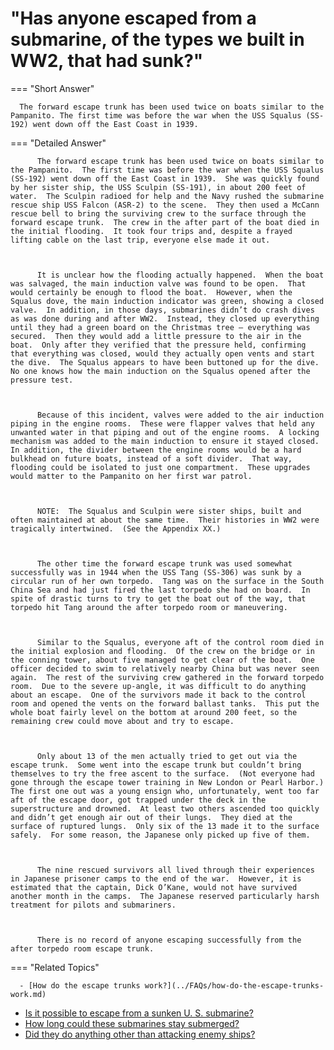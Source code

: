 # "Has anyone escaped from a submarine, of the types we built in WW2, that had sunk?"

  === "Short Answer"

      The forward escape trunk has been used twice on boats similar to the Pampanito. The first time was before the war when the USS Squalus (SS-192) went down off the East Coast in 1939.

  === "Detailed Answer"

          The forward escape trunk has been used twice on boats similar to the Pampanito.  The first time was before the war when the USS Squalus (SS-192) went down off the East Coast in 1939.  She was quickly found by her sister ship, the USS Sculpin (SS-191), in about 200 feet of water.  The Sculpin radioed for help and the Navy rushed the submarine rescue ship USS Falcon (ASR-2) to the scene.  They then used a McCann rescue bell to bring the surviving crew to the surface through the forward escape trunk.  The crew in the after part of the boat died in the initial flooding.  It took four trips and, despite a frayed lifting cable on the last trip, everyone else made it out.

          

          It is unclear how the flooding actually happened.  When the boat was salvaged, the main induction valve was found to be open.  That would certainly be enough to flood the boat.  However, when the Squalus dove, the main induction indicator was green, showing a closed valve.  In addition, in those days, submarines didn’t do crash dives as was done during and after WW2.  Instead, they closed up everything until they had a green board on the Christmas tree – everything was secured.  Then they would add a little pressure to the air in the boat.  Only after they verified that the pressure held, confirming that everything was closed, would they actually open vents and start the dive.  The Squalus appears to have been buttoned up for the dive.  No one knows how the main induction on the Squalus opened after the pressure test.

          

          Because of this incident, valves were added to the air induction piping in the engine rooms.  These were flapper valves that held any unwanted water in that piping and out of the engine rooms.  A locking mechanism was added to the main induction to ensure it stayed closed.  In addition, the divider between the engine rooms would be a hard bulkhead on future boats, instead of a soft divider.  That way, flooding could be isolated to just one compartment.  These upgrades would matter to the Pampanito on her first war patrol.

          

          NOTE:  The Squalus and Sculpin were sister ships, built and often maintained at about the same time.  Their histories in WW2 were tragically intertwined.  (See the Appendix XX.)

          

          The other time the forward escape trunk was used somewhat successfully was in 1944 when the USS Tang (SS-306) was sunk by a circular run of her own torpedo.  Tang was on the surface in the South China Sea and had just fired the last torpedo she had on board.  In spite of drastic turns to try to get the boat out of the way, that torpedo hit Tang around the after torpedo room or maneuvering.

          

          Similar to the Squalus, everyone aft of the control room died in the initial explosion and flooding.  Of the crew on the bridge or in the conning tower, about five managed to get clear of the boat.  One officer decided to swim to relatively nearby China but was never seen again.  The rest of the surviving crew gathered in the forward torpedo room.  Due to the severe up-angle, it was difficult to do anything about an escape.  One of the survivors made it back to the control room and opened the vents on the forward ballast tanks.  This put the whole boat fairly level on the bottom at around 200 feet, so the remaining crew could move about and try to escape.

          

          Only about 13 of the men actually tried to get out via the escape trunk.  Some went into the escape trunk but couldn’t bring themselves to try the free ascent to the surface.  (Not everyone had gone through the escape tower training in New London or Pearl Harbor.)  The first one out was a young ensign who, unfortunately, went too far aft of the escape door, got trapped under the deck in the superstructure and drowned.  At least two others ascended too quickly and didn’t get enough air out of their lungs.  They died at the surface of ruptured lungs.  Only six of the 13 made it to the surface safely.  For some reason, the Japanese only picked up five of them.

          

          The nine rescued survivors all lived through their experiences in Japanese prisoner camps to the end of the war.  However, it is estimated that the captain, Dick O’Kane, would not have survived another month in the camps.  The Japanese reserved particularly harsh treatment for pilots and submariners.

          

          There is no record of anyone escaping successfully from the after torpedo room escape trunk.

  === "Related Topics"

      - [How do the escape trunks work?](../FAQs/how-do-the-escape-trunks-work.md)
- [Is it possible to escape from a sunken U. S. submarine?](../FAQs/is-it-possible-to-escape-from-a-sunken-u-s-submarine.md)
- [How long could these submarines stay submerged?](../FAQs/how-long-could-these-submarines-stay-submerged.md)
- [Did they do anything other than attacking enemy ships?](../FAQs/did-they-do-anything-other-than-attacking-enemy-ships.md)
